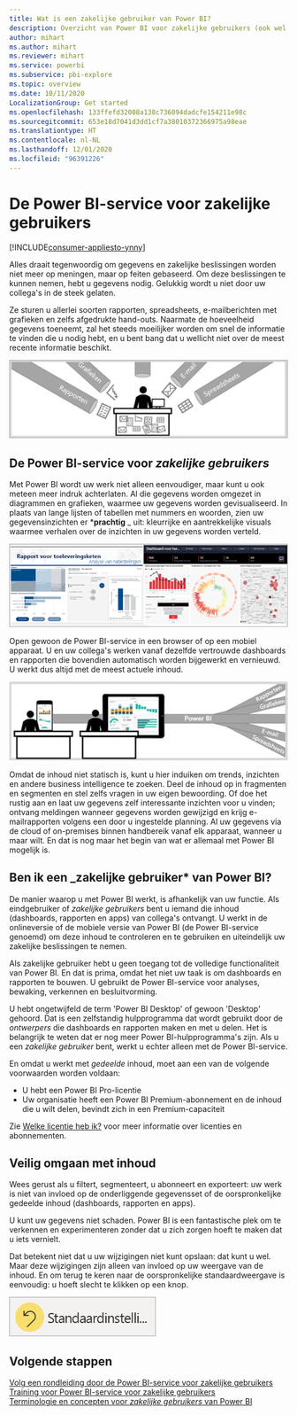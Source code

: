 ```yaml
---
title: Wat is een zakelijke gebruiker van Power BI?
description: Overzicht van Power BI voor zakelijke gebruikers (ook wel eindgebruikers genoemd).
author: mihart
ms.author: mihart
ms.reviewer: mihart
ms.service: powerbi
ms.subservice: pbi-explore
ms.topic: overview
ms.date: 10/11/2020
LocalizationGroup: Get started
ms.openlocfilehash: 133ffefd32008a138c736094dadcfe154211e98c
ms.sourcegitcommit: 653e18d7041d3dd1cf7a38010372366975a98eae
ms.translationtype: HT
ms.contentlocale: nl-NL
ms.lasthandoff: 12/01/2020
ms.locfileid: "96391226"
---
```

# <a name="the-power-bi-service-for-business-users"></a>De Power BI-service voor zakelijke gebruikers

[!INCLUDE[consumer-appliesto-ynny](../includes/consumer-appliesto-ynny.md)]

Alles draait tegenwoordig om gegevens en zakelijke beslissingen worden niet meer op meningen, maar op feiten gebaseerd. Om deze beslissingen te kunnen nemen, hebt u gegevens nodig. Gelukkig wordt u niet door uw collega's in de steek gelaten.     
 
Ze sturen u allerlei soorten rapporten, spreadsheets, e-mailberichten met grafieken en zelfs afgedrukte hand-outs. Naarmate de hoeveelheid gegevens toeneemt, zal het steeds moeilijker worden om snel de informatie te vinden die u nodig hebt, en u bent bang dat u wellicht niet over de meest recente informatie beschikt.  
 
![Diagram van een zakelijke gebruiker die gegevens ontvangt in indelingen met de labels Rapporten, Grafieken, E-mails en Spreadsheets.](media/end-user-consumer/power-bi-consumer-pipes.png)

## <a name="the-power-bi-service-for-business-users"></a>De Power BI-service voor *zakelijke gebruikers*

Met Power BI wordt uw werk niet alleen eenvoudiger, maar kunt u ook meteen meer indruk achterlaten. Al die gegevens worden omgezet in diagrammen en grafieken, waarmee uw gegevens worden gevisualiseerd. In plaats van lange lijsten of tabellen met nummers en woorden, zien uw gegevensinzichten er ***prachtig** _ uit: kleurrijke en aantrekkelijke visuals waarmee verhalen over de inzichten in uw gegevens worden verteld. 

![Schermopname van een Power BI-rapport met verschillende soorten grafieken.](media/end-user-consumer/power-bi-consumer-examples.png)
 
Open gewoon de Power BI-service in een browser of op een mobiel apparaat. U en uw collega's werken vanaf dezelfde vertrouwde dashboards en rapporten die bovendien automatisch worden bijgewerkt en vernieuwd. U werkt dus altijd met de meest actuele inhoud.   

![Diagram met gegevens in verschillende indelingen die worden samengevoegd in Power BI en worden weergegeven op een computerscherm en op een draagbaar apparaat.](media/end-user-consumer/power-bi-funnel.png)

Omdat de inhoud niet statisch is, kunt u hier induiken om trends, inzichten en andere business intelligence te zoeken. Deel de inhoud op in fragmenten en segmenten en stel zelfs vragen in uw eigen bewoording. Of doe het rustig aan en laat uw gegevens zelf interessante inzichten voor u vinden; ontvang meldingen wanneer gegevens worden gewijzigd en krijg e-mailrapporten volgens een door u ingestelde planning. Al uw gegevens via de cloud of on-premises binnen handbereik vanaf elk apparaat, wanneer u maar wilt. En dat is nog maar het begin van wat er allemaal met Power BI mogelijk is. 

## <a name="am-i-a-power-bi-_business-user"></a>Ben ik een _zakelijke gebruiker* van Power BI?

De manier waarop u met Power BI werkt, is afhankelijk van uw functie. Als eindgebruiker of *zakelijke gebruikers* bent u iemand die inhoud (dashboards, rapporten en apps) van collega's ontvangt. U werkt in de onlineversie of de mobiele versie van Power BI (de Power BI-service genoemd) om deze inhoud te controleren en te gebruiken en uiteindelijk uw zakelijke beslissingen te nemen. 
   
Als zakelijke gebruiker hebt u geen toegang tot de volledige functionaliteit van Power BI. En dat is prima, omdat het niet uw taak is om dashboards en rapporten te bouwen. U gebruikt de Power BI-service voor analyses, bewaking, verkennen en besluitvorming. 

U hebt ongetwijfeld de term 'Power BI Desktop' of gewoon 'Desktop' gehoord. Dat is een zelfstandig hulpprogramma dat wordt gebruikt door de *ontwerpers* die dashboards en rapporten maken en met u delen.  Het is belangrijk te weten dat er nog meer Power BI-hulpprogramma's zijn. Als u een *zakelijke gebruiker* bent, werkt u echter alleen met de Power BI-service. 

En omdat u werkt met *gedeelde* inhoud, moet aan een van de volgende voorwaarden worden voldaan:
- U hebt een Power BI Pro-licentie
- Uw organisatie heeft een Power BI Premium-abonnement en de inhoud die u wilt delen, bevindt zich in een Premium-capaciteit 

Zie [Welke licentie heb ik?](end-user-license.md) voor meer informatie over licenties en abonnementen.


## <a name="safely-interact-with-content"></a>Veilig omgaan met inhoud 
Wees gerust als u filtert, segmenteert, u abonneert en exporteert: uw werk is niet van invloed op de onderliggende gegevensset of de oorspronkelijke gedeelde inhoud (dashboards, rapporten en apps).  

U kunt uw gegevens niet schaden.  Power BI is een fantastische plek om te verkennen en experimenteren zonder dat u zich zorgen hoeft te maken dat u iets vernielt.  
 
Dat betekent niet dat u uw wijzigingen niet kunt opslaan: dat kunt u wel. Maar deze wijzigingen zijn alleen van invloed op uw weergave van de inhoud. En om terug te keren naar de oorspronkelijke standaardweergave is eenvoudig: u hoeft slecht te klikken op een knop.  

![Schermopname van de knop Standaardinstelling herstellen.](media/end-user-consumer/power-bi-reset.png)


## <a name="next-steps"></a>Volgende stappen

[Volg een rondleiding door de Power BI-service voor zakelijke gebruikers](end-user-reading-view.md)    
[Training voor Power BI-service voor zakelijke gebruikers](/learn/paths/consume-data-with-power-bi/)    
[Terminologie en concepten voor *zakelijke gebruikers* van Power BI](end-user-basic-concepts.md)